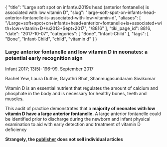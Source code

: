 {
    "title": "Large soft spot on infant\u2019s head (anterior fontanelle) is associated with low vitamin D",
    "slug": "large-soft-spot-on-infants-head-anterior-fontanelle-is-associated-with-low-vitamin-d",
    "aliases": [
        "/Large+soft+spot+on+infants+head+anterior+fontanelle+is+associated+with+low+vitamin+D+\u2013+Sept+2017",
        "/8816"
    ],
    "tiki_page_id": 8816,
    "date": "2017-10-07",
    "categories": [
        "Bone",
        "Infant-Child"
    ],
    "tags": [
        "Bone",
        "Infant-Child",
        "child",
        "vitamin d"
    ]
}


### Large anterior fontanelle and low vitamin D in neonates: a potential early recognition sign

Infant 2017; 13(5): 196-99. September 2017

Rachel Yew, Laura Duthie, Gayathri Bhat, Shanmugasundaram Sivakumar

Vitamin D is an essential nutrient that regulates the amount of calcium and phosphate in the body and is necessary for healthy bones, teeth and muscles. 

This audit of practice demonstrates that a  **majority of neonates with low vitamin D have a large anterior fontanelle.** A large anterior fontanelle could be identified prior to discharge during the newborn and infant physical examination to aid with early detection and treatment of vitamin D deficiency

 **Strangely, the [publisher](http://www.infantgrapevine.co.uk/sub_front.html%20) does not sell individual articles**